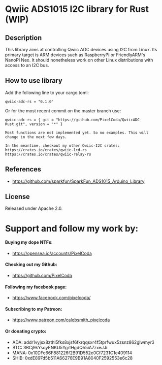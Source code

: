 # Qwiic ADS1015 I2C library for Rust (WIP)

## Description

This library aims at controlling Qwiic ADC devices using I2C from Linux. Its primary target is ARM devices such as RaspberryPi or FriendlyARM's NanoPi Neo. It should nonetheless work on other Linux distributions with access to an I2C bus.

## How to use library

Add the following line to your cargo.toml:
```
qwiic-adc-rs = "0.1.0"
```

Or for the most recent commit on the master branch use:
```
qwiic-adc-rs = { git = "https://github.com/PixelCoda/QwiicADC-Rust.git", version = "*" }
```

```
Most functions are not implemented yet. So no examples. This will change in the next few days.

In the meantime, checkout my other Qwiic-I2C crates:
https://crates.io/crates/qwiic-lcd-rs
https://crates.io/crates/qwiic-relay-rs
```


## References

* https://github.com/sparkfun/SparkFun_ADS1015_Arduino_Library

## License

Released under Apache 2.0.

# Support and follow my work by:

#### Buying my dope NTFs:
 * https://opensea.io/accounts/PixelCoda

#### Checking out my Github:
 * https://github.com/PixelCoda

#### Following my facebook page:
 * https://www.facebook.com/pixelcoda/

#### Subscribing to my Patreon:
 * https://www.patreon.com/calebsmith_pixelcoda

#### Or donating crypto:
 * ADA:    addr1vyjsx8zthl5fks8xjsf6fkrqqsxr4f5tprfwux5zsnz862glwmyr3
 * BTC:    3BCj9kYsqyENKU5YgrtHgdQh5iA7zxeJJi
 * MANA:   0x10DFc66F881226f2B91D552e0Cf7231C1e409114
 * SHIB:   0xdE897d5b511A66276E9B91A8040F2592553e6c28


